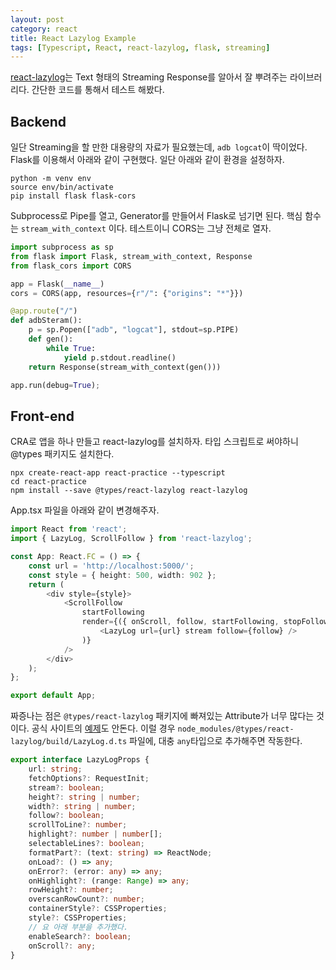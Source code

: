 ```yaml
---
layout: post
category: react
title: React Lazylog Example
tags: [Typescript, React, react-lazylog, flask, streaming]
---
```


[react-lazylog](https://github.com/mozilla-frontend-infra/react-lazylog)는 Text 형태의 Streaming Response를 알아서 잘 뿌려주는 라이브러리다. 간단한 코드를 통해서 테스트 해봤다.

## Backend

일단 Streaming을 할 만한 대용량의 자료가 필요했는데, `adb logcat`이 딱이었다. Flask를 이용해서 아래와 같이 구현했다. 일단 아래와 같이 환경을 설정하자.

```
python -m venv env
source env/bin/activate
pip install flask flask-cors
```

Subprocess로 Pipe를 열고, Generator를 만들어서 Flask로 넘기면 된다. 핵심 함수는 `stream_with_context` 이다. 테스트이니 CORS는 그냥 전체로 열자.

```py
import subprocess as sp
from flask import Flask, stream_with_context, Response
from flask_cors import CORS

app = Flask(__name__)
cors = CORS(app, resources={r"/": {"origins": "*"}})

@app.route("/")
def adbSteram():
    p = sp.Popen(["adb", "logcat"], stdout=sp.PIPE)
    def gen():
        while True:
            yield p.stdout.readline()
    return Response(stream_with_context(gen()))

app.run(debug=True);
```

## Front-end

CRA로 앱을 하나 만들고 react-lazylog를 설치하자. 타입 스크립트로 써야하니 @types 패키지도 설치한다.

```
npx create-react-app react-practice --typescript
cd react-practice
npm install --save @types/react-lazylog react-lazylog 
```

App.tsx 파일을 아래와 같이 변경해주자.

```ts
import React from 'react';
import { LazyLog, ScrollFollow } from 'react-lazylog';

const App: React.FC = () => {
    const url = 'http://localhost:5000/';
    const style = { height: 500, width: 902 };
    return (
        <div style={style}>
            <ScrollFollow
                startFollowing
                render={({ onScroll, follow, startFollowing, stopFollowing }) => (
                    <LazyLog url={url} stream follow={follow} />
                )}
            />
        </div>
    );
};

export default App;
```

짜증나는 점은 `@types/react-lazylog` 패키지에 빠져있는 Attribute가 너무 많다는 것이다. 공식 사이트의 [예제](https://mozilla-frontend-infra.github.io/react-lazylog/#scrollfollow)도 안돈다. 이럴 경우 `node_modules/@types/react-lazylog/build/LazyLog.d.ts` 파일에, 대충 `any`타입으로 추가해주면 작동한다.

```typescript
export interface LazyLogProps {
    url: string;
    fetchOptions?: RequestInit;
    stream?: boolean;
    height?: string | number;
    width?: string | number;
    follow?: boolean;
    scrollToLine?: number;
    highlight?: number | number[];
    selectableLines?: boolean;
    formatPart?: (text: string) => ReactNode;
    onLoad?: () => any;
    onError?: (error: any) => any;
    onHighlight?: (range: Range) => any;
    rowHeight?: number;
    overscanRowCount?: number;
    containerStyle?: CSSProperties;
    style?: CSSProperties;
    // 요 아래 부분을 추가했다.
    enableSearch?: boolean;
    onScroll?: any;
}
```